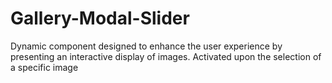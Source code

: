 # Gallery-Modal-Slider
Dynamic component designed to enhance the user experience by presenting an interactive display of images. Activated upon the selection of a specific image
